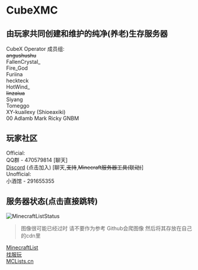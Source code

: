  CubeXMC
 =
由玩家共同创建和维护的纯净(养老)生存服务器
-
  CubeX Operator 成员组:  
~~angushushu~~  
FallenCrystal_  
Fire_God  
Furiina  
heckteck  
HotWind_  
~~linzaiua~~  
Siyang  
Tomeggo  
XY-kuailexy (Shioeaxiki)  
00
Adlamb
Mark
Ricky
GNBM
  ##
玩家社区
-
Official:  
QQ群 - 470579814 [聊天]  
[Discord](https://discord.com/invite/v5qx938N93) (点击加入) [聊天,~~支持~~,~~Minecraft服务器工具(联动)~~]  
Unofficial:  
小酒馆 - 291655355  
  ##
服务器状态(点击直接跳转)  
-
![MinecraftListStatus](https://jnq5ocjgw6.execute-api.us-east-1.amazonaws.com/production/https://minecraftlist.com/servers/play.cubexmc.org/banner.svg)  
 > 图像很可能已经过时 请不要作为参考 Github会爬图像 然后将其存放在自己的cdn里  

[MinecraftList](https://minecraftlist.com/servers/play.cubexmc.org)  
[找服玩](https://play.mcmod.cn/sv20185897.html)  
[MCLists.cn](https://www.mclists.cn/server/5934.html)

